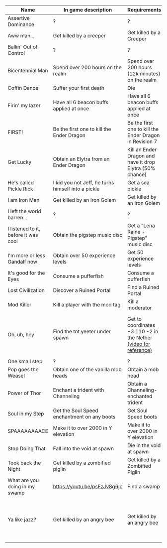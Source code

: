 |Name|In game description|Requirements| Notes |
|---|---|---|---|
| Assertive Dominance | ? | ? | |
| Aww man... | Get killed by a creeper | Get killed by a Creeper |  |
| Ballin' Out of Control | ? | ? | |
| Bicentennial Man | Spend over 200 hours on the realm | Spend over 200 hours (12k minutes) on the realm |  |  |
| Coffin Dance | Suffer your first death | Die |  |
| Firin' my lazer | Have all 6 beacon buffs applied at once | Have all 6 beacon buffs applied at once |  |
| FIRST! | Be the first one to kill the Ender Dragon | Be the first one to kill the Ender Dragon in Revision 7 | Broken |
| Get Lucky | Obtain an Elytra from an Ender Dragon | Kill an Ender Dragon and have it drop Elytra (50% chance) | |
| He's called Pickle Rick | I kid you not Jeff, he turns himself into a pickle | Get a sea pickle | |
| I am Iron Man | Get killed by an Iron Golem | Get killed by an Iron Golem |  |
| I left the world barren... | ? | ? | |
| I listened to it, before it was cool | Obtain the pigstep music disc | Get a "Lena Raine - Pigstep" music disc | |
| I'm more or less Gandalf now | Obtain over 50 experience levels | Get 50 experience levels | |
| It's good for the Eyes | Consume a pufferfish | Consume a pufferfish | |
| Lost Civilization | Discover a Ruined Portal | Find a Ruined Portal | |
| Mod Killer | Kill a player with the mod tag | Kill a moderator | Currently broken |
| Oh, uh, hey | Find the tnt yeeter under spawn | Get to coordinates -3 110 -2 in the Nether [(video for reference)](https://discordapp.com/channels/302094807046684672/358003254191456257/727467314387222841) | Broken, if fixed, go to the room at -6 114 0 [(pic for reference)](https://i.imgur.com/w4koIe5.png) |
| One small step | ? | ? | |
| Pop goes the Weasel | Obtain one of the vanilla mob heads | Obtain a mob head | |
| Power of Thor | Enchant a trident with Channeling  | Obtain a Channeling-enchanted trident  | |
| Soul in my Step | Get the Soul Speed enchantment on any boots | Get Soul Speed boots | |
| SPAAAAAAAACE | Make it to over 2000 in Y elevation | Make it to over 2000 in Y elevation | |
| Stop Doing That | Fall into the void at spawn | Die in the void at spawn |  |
| Took back the Night | Get killed by a zombified piglin | Get killed by a Zombified Piglin |  |
| What are you doing in my swamp | https://youtu.be/psFzJv8g6jc | Find a swamp | |
| Ya like jazz? | Get killed by an angry bee | Get killed by an angry bee | To get it easier, get yourself to 1 heart and then punch a bee |
